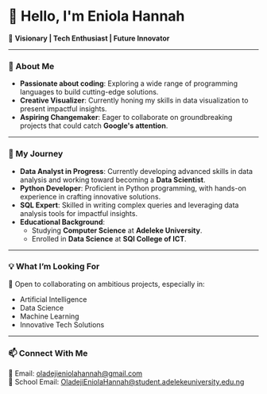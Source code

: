 # 👋 Hello, I'm Eniola Hannah  

🌟 **Visionary | Tech Enthusiast | Future Innovator**  

---

### 👀 About Me  
- **Passionate about coding**: Exploring a wide range of programming languages to build cutting-edge solutions.  
- **Creative Visualizer**: Currently honing my skills in data visualization to present impactful insights.  
- **Aspiring Changemaker**: Eager to collaborate on groundbreaking projects that could catch **Google's attention**.  

---

### 🌱 My Journey  
- **Data Analyst in Progress**: Currently developing advanced skills in data analysis and working toward becoming a **Data Scientist**.  
- **Python Developer**: Proficient in Python programming, with hands-on experience in crafting innovative solutions.  
- **SQL Expert**: Skilled in writing complex queries and leveraging data analysis tools for impactful insights.  
- **Educational Background**:  
  - Studying **Computer Science** at **Adeleke University**.  
  - Enrolled in **Data Science** at **SQI College of ICT**.  

---

### 💡 What I’m Looking For  
💞 Open to collaborating on ambitious projects, especially in:  
- Artificial Intelligence  
- Data Science  
- Machine Learning  
- Innovative Tech Solutions  

---

### 📫 Connect With Me  
📩 Email: [oladejieniolahannah@gmail.com](mailto:oladejieniolahannah@gmail.com)  
📩 School Email: [OladejiEniolaHannah@student.adelekeuniversity.edu.ng](mailto:OladejiEniolaHannah@student.adelekeuniversity.edu.ng)  


<!---
Eniola-Hannah/Eniola-Hannah is a ✨ special ✨ repository because its `README.md` (this file) appears on your GitHub profile.
You can click the Preview link to take a look at your changes.
--->
